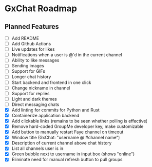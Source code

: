 # GxChat Roadmap

## Planned Features

- [ ] Add README
- [ ] Add Github Actions
- [ ] Live updates for likes
- [ ] Notifications when a user is @'d in the current channel
- [ ] Ability to like messages
- [ ] Sending images
- [ ] Support for GIFs
- [ ] Longer chat history
- [ ] Start backend and frontend in one click
- [ ] Change nickname in channel
- [ ] Support for replies
- [ ] Light and dark themes
- [ ] Direct messaging chats
- [x] Add linting for commits for Python and Rust
- [x] Containerize application backend
- [x] Add clickable links (remains to be seen whether polling is effective)
- [x] Remove hard-coded GroupMe developer key, make customizable
- [x] Add button to manually restart Faye channel on timeout
- [x] Window title (GxChat: "username @ #channel name")
- [x] Description of current channel above chat history
- [x] List all channels user is in
- [x] Green bubble next to username in input box (shows "online")
- [x] Eliminate need for manual refresh button to pull groups
